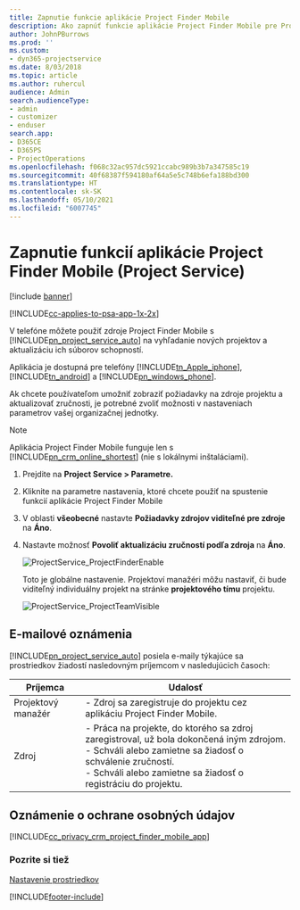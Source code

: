 ```yaml
---
title: Zapnutie funkcie aplikácie Project Finder Mobile
description: Ako zapnúť funkcie aplikácie Project Finder Mobile pre Project Service
author: JohnPBurrows
ms.prod: ''
ms.custom:
- dyn365-projectservice
ms.date: 8/03/2018
ms.topic: article
ms.author: ruhercul
audience: Admin
search.audienceType:
- admin
- customizer
- enduser
search.app:
- D365CE
- D365PS
- ProjectOperations
ms.openlocfilehash: f068c32ac957dc5921ccabc989b3b7a347585c19
ms.sourcegitcommit: 40f68387f594180af64a5e5c748b6efa188bd300
ms.translationtype: HT
ms.contentlocale: sk-SK
ms.lasthandoff: 05/10/2021
ms.locfileid: "6007745"
---
```

# <a name="enable-project-finder-mobile-app-features-project-service"></a>Zapnutie funkcií aplikácie Project Finder Mobile (Project Service)

[!include [banner](../includes/psa-now-project-operations.md)]

[!INCLUDE[cc-applies-to-psa-app-1x-2x](../includes/cc-applies-to-psa-app-1x-2x.md)]

V telefóne môžete použiť zdroje Project Finder Mobile s [!INCLUDE[pn_project_service_auto](../includes/pn-project-service-auto.md)] na vyhľadanie nových projektov a aktualizáciu ich súborov schopností.  
  
 Aplikácia je dostupná pre telefóny [!INCLUDE[tn_Apple_iphone](../includes/tn-apple-iphone.md)], [!INCLUDE[tn_android](../includes/tn-android.md)] a [!INCLUDE[pn_windows_phone](../includes/pn-windows-phone.md)].  
    
 Ak chcete používateľom umožniť zobraziť požiadavky na zdroje projektu a aktualizovať zručnosti, je potrebné zvoliť možnosti v nastaveniach parametrov vašej organizačnej jednotky.
  
> [!NOTE]
>  Aplikácia Project Finder Mobile funguje len s [!INCLUDE[pn_crm_online_shortest](../includes/pn-crm-online-shortest.md)] (nie s lokálnymi inštaláciami).  
  
1. Prejdite na **Project Service > Parametre.**  
  
2. Kliknite na parametre nastavenia, ktoré chcete použiť na spustenie funkcií aplikácie Project Finder Mobile  
  
3. V oblasti **všeobecné** nastavte **Požiadavky zdrojov viditeľné pre zdroje** na **Áno**.  
  
4. Nastavte možnosť **Povoliť aktualizáciu zručností podľa zdroja** na **Áno**.  
  
   ![ProjectService_ProjectFinderEnable](../psa/media/project-service-project-finder-enable.png "ProjectService_ProjectFinderEnable")  
  
   Toto je globálne nastavenie. Projektoví manažéri môžu nastaviť, či bude viditeľný individuálny projekt na stránke **projektového tímu** projektu.  
  
   ![ProjectService_ProjectTeamVisible](../psa/media/project-service-project-team-visible.png "ProjectService_ProjectTeamVisible")  
  
## <a name="email-notifications"></a>E-mailové oznámenia  
 [!INCLUDE[pn_project_service_auto](../includes/pn-project-service-auto.md)] posiela e-maily týkajúce sa prostriedkov žiadostí nasledovným príjemcom v nasledujúcich časoch:  
  
|Príjemca|Udalosť|  
|---------------|-----------|  
|Projektový manažér|- Zdroj sa zaregistruje do projektu cez aplikáciu Project Finder Mobile.|  
|Zdroj|- Práca na projekte, do ktorého sa zdroj zaregistroval, už bola dokončená iným zdrojom.<br />- Schváli alebo zamietne sa žiadosť o schválenie zručností.<br />- Schváli alebo zamietne sa žiadosť o registráciu do projektu.|  
  
## <a name="privacy-notice"></a>Oznámenie o ochrane osobných údajov  
 [!INCLUDE[cc_privacy_crm_project_finder_mobile_app](../includes/cc-privacy-crm-project-finder-mobile-app.md)]  
  
### <a name="see-also"></a>Pozrite si tiež  
 [Nastavenie prostriedkov](../psa/set-up-resources.md)


[!INCLUDE[footer-include](../includes/footer-banner.md)]